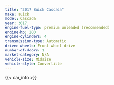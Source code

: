 ```yaml
---
title: "2017 Buick Cascada"
make: Buick
model: Cascada
year: 2017
engine-fuel-type: premium unleaded (recommended)
engine-hp: 200
engine-cylinders: 4
transmission-type: Automatic
driven-wheels: Front wheel drive
number-of-doors: 2
market-category: N/A
vehicle-size: Midsize
vehicle-style: Convertible
---
```


{{< car_info >}}
